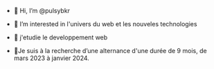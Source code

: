 - 👋 Hi, I’m @pulsybkr
- 👀 I’m interested in  l'univers  du web et les nouveles technologies
- 🌱 j'etudie le developpement web 

- 💞️Je suis à la recherche d’une alternance d'une durée de 9 mois, de mars 2023 à janvier 2024.

<!---
pulsybkr/pulsybkr is a ✨ special ✨ repository because its `README.md` (this file) appears on your GitHub profile.
You can click the Preview link to take a look at your changes.
--->
